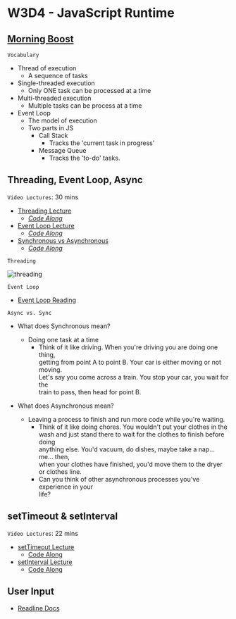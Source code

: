 # W3D4 - JavaScript Runtime

## [Morning Boost]

`Vocabulary`

- Thread of execution
  - A sequence of tasks
- Single-threaded execution
  - Only ONE task can be processed at a time
- Multi-threaded execution
  - Multiple tasks can be process at a time
- Event Loop
  - The model of execution
  - Two parts in JS
    - Call Stack
      - Tracks the 'current task in progress'
    - Message Queue
      - Tracks the 'to-do' tasks.

## Threading, Event Loop, Async

`Video Lectures`: 30 mins

- [Threading Lecture]
  - _[Code Along](./code-it-out/threading.js)_
- [Event Loop Lecture]
  - _[Code Along](./code-it-out/event_loop.js)_
- [Synchronous vs Asynchronous]
  - _[Code Along](./code-it-out/async_sync.js)_

`Threading`

![threading]

`Event Loop`

- [Event Loop Reading]

`Async vs. Sync`

- What does Synchronous mean?
  - Doing one task at a time
    - Think of it like driving. When you're driving you are doing one thing,\
    getting from point A to point B. Your car is either moving or not moving.\
    Let's say you come across a train. You stop your car, you wait for the\
    train to pass, then head for point B.

- What does Asynchronous mean?
  - Leaving a process to finish and run more code while you're waiting.
    - Think of it like doing chores. You wouldn't put your clothes in the\
    wash and just stand there to wait for the clothes to finish before doing\
    anything else. You'd vacuum, do dishes, maybe take a nap... me... then,\
    when your clothes have finished, you'd move them to the dryer\
    or clothes line.
    - Can you think of other asynchronous processes you've experience in your\
    life?

## setTimeout & setInterval

`Video Lectures`: 22 mins

- [setTimeout Lecture]
  - [Code Along](./code-it-out/setTimeout_lecture.js)
- [setInterval Lecture]
  - [Code Along](./code-it-out/setInterval_lecture.js)

## User Input

- [Readline Docs]

<!-- Links per cohort -->
[Morning Boost]: https://open.appacademy.io/learn/js-py---mar-2021-cohort-1-online/week-3-mar-2021-cohort-1-online/thursday-morning-boost
[Threading Lecture]: https://open.appacademy.io/learn/js-py---mar-2021-cohort-1-online/week-3-mar-2021-cohort-1-online/threading-lecture
[Event Loop Lecture]: https://open.appacademy.io/learn/js-py---mar-2021-cohort-1-online/week-3-mar-2021-cohort-1-online/event-loop-lecture
[Synchronous vs Asynchronous]: https://open.appacademy.io/learn/js-py---mar-2021-cohort-1-online/week-3-mar-2021-cohort-1-online/synchronous-vs-asynchronous-lecture
[setTimeout Lecture]: https://open.appacademy.io/learn/js-py---mar-2021-cohort-1-online/week-3-mar-2021-cohort-1-online/settimeout-lecture
[setInterval Lecture]: https://open.appacademy.io/learn/js-py---mar-2021-cohort-1-online/week-3-mar-2021-cohort-1-online/setinterval-lecture
[Event Loop Reading]: https://open.appacademy.io/learn/js-py---mar-2021-cohort-1-online/week-3-mar-2021-cohort-1-online/the-message-queue-and-event-loop
<!-- constant links -->
[threading]: /threading.png
[Readline Docs]: https://nodejs.org/api/readline.html
